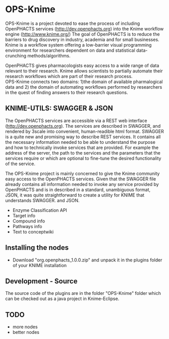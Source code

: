OPS-Knime
=========

OPS-Knime is a project devoted to ease the process of including OpenPHACTS services (http://dev.openphacts.org) into the Knime workflow engine (http://www.knime.org/)
The goal of OpenPHACTS is to reduce the barriers to drug discovery in industry, academia and for small businesses. 
Knime is a workflow system offering a low-barrier visual programming environment for researchers dependent on data and statistical data-crunching methods/algorithms.

OpenPHACTS gives pharmacologists easy access to a wide range of data relevant to their research. Knime allows scientists to partially automate their research workflows which
are part of their research process.   
OPS-Knime connects two domains: 1)the domain of available pharmalogical data and 2) the domain of automating workflows performed by researchers in the quest of finding answers
to their research questions. 


KNIME-UTILS: SWAGGER & JSON
----------
The OpenPHACTS services are accessible via a REST web interface (http://dev.openphacts.org).
The services are described in SWAGGER, and rendered by 3scale into convenient, human-readible html format. SWAGGER is a quite new and promising way to describe REST services. 
It contains all the necessary information needed to be able
to understand the purpose and how to technically invoke  services that are provided. For example the address of the server, the path to the services and the parameters
that the services require or which are optional to fine-tune the desired functionality of the service.


The OPS-Knime project is mainly concerned to give the Knime community easy access to the OpenPHACTS services. Given that the SWAGGER file already contains all information
needed to invoke any service provided by OpenPHACTS and is in described in a standard, unambiguous format, JSON, it was quite straightforward to create a utility for KNIME that
understands SWAGGER. and JSON.



*  Enzyme Classification API
* Target info
* Compound info
* Pathways info 
* Text to conceptwiki


Installing the nodes
------------
* Download "org.openphacts_1.0.0.zip" and unpack it in the plugins folder of your KNIME installation


Development - Source
----------
The source code of the plugins are in the folder "OPS-Knime" folder which can be checked out as
a java project in Knime-Eclipse.

TODO
-------------
* more nodes
* better nodes
